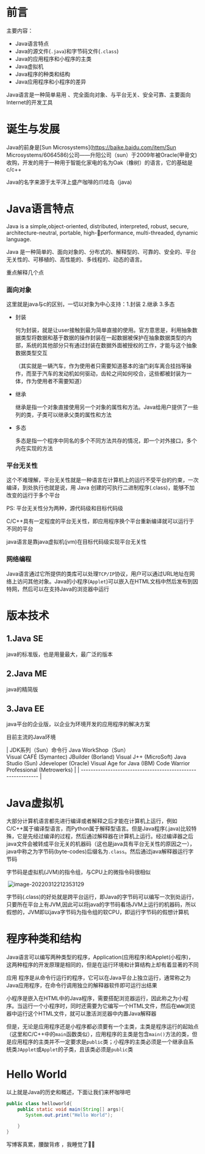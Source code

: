 # 前言

主要内容：

- Java语言特点
- Java的源文件(`.java`)和字节码文件(`.class`)
- Java的应用程序和小程序的主类
- Java虚拟机
- Java程序的种类和结构
- Java应用程序和小程序的差异

Java语言是一种简单易用 、完全面向对象、与平台无关、安全可靠、主要面向Internet的开发工具

# 诞生与发展

Java的前身是[Sun Microsystems](https://baike.baidu.com/item/Sun Microsystems/6064586)公司——升阳公司（sun）于2009年被Oracle(甲骨文)收购，开发的用于一种用于智能化家电的名为Oak（橡树）的语言，它的基础是c/c++

Java的名字来源于太平洋上盛产咖啡的爪哇岛（java)

# Java语言特点

Java is a simple,object-oriented, distributed, interpreted, robust, secure, architecture-neutral, portable, high-performance, multi-threaded, dynamic language.

Java 是一种简单的、面向对象的、分布式的、解释型的、可靠的、安全的、平台无关性的、可移植的、高性能的、多线程的、动态的语言。

重点解释几个点

### 面向对象

这里就是java与c的区别，一切以对象为中心支持：1.封装 2.继承 3.多态

- 封装

  何为封装，就是让user接触到最为简单直接的使用。官方意思是，利用抽象数据类型将数据和基于数据的操作封装在一起数据被保护在抽象数据类型的内部，系统的其他部分只有通过封装在数据外面被授权的工作，才能与这个抽象数据类型交互

  （其实就是一辆汽车，作为使用者只需要知道基本的油门刹车离合挂挡等操作，而至于汽车的发动机如何驱动，齿轮之间如何咬合，这些都被封装为一体，作为使用者不需要知道）

- 继承

  继承是指一个对象直接使用另一个对象的属性和方法。Java给用户提供了一些列的类，子类可以继承父类的属性和方法

- 多态

  多态是指一个程序中同名的多个不同方法共存的情况，即一个对外接口，多个内在实现的方法

### 平台无关性

这个不难理解，平台无关性就是一种语言在计算机上的运行不受平台的约束，一次编译，到处执行也就是说，用 Java 创建的可执行二进制程序(.class)，能够不加改变的运行于多个平台

PS: 平台无关性分为两种，源代码级和目标代码级

C/C++具有一定程度的平台无关性，即应用程序换个平台重新编译就可以运行于不同的平台

java语言是靠java虚拟机(jvm)在目标代码级实现平台无关性

### 网络编程

Java语言通过它所提供的类库可以处理`TCP/IP`协议，用户可以通过URL地址在网络上访问其他对象。Java的小程序(`Applet`)可以嵌入在HTML文档中然后发布到因特网，然后可以在支持Java的浏览器中运行

# 版本技术

##  1.Java SE

java的标准版，也是用量最大，最广泛的版本

## 2.Java ME

java的精简版

## 3.Java EE

java平台的企业版，以企业为环境开发的应用程序的解决方案

目前主流的Java环境

| JDK系列（Sun）命令行
Java WorkShop（Sun）	
Visual CAFÉ (Symantec)
JBuilder (Borland)
Visual  J++ (MicroSoft)
Java  Studio (Sun)
Jdeveloper (Oracle)
Visual  Age  for  Java (IBM)
Code Warrior Professional (Metrowerks) |
| ------------------------------------------------------------ |

# Java虚拟机

大部分计算机语言都先进行编译或者解释之后才能在计算机上运行，例如C/C++属于编译型语言，而Python属于解释型语言。但是Java程序(.java)比较特殊，它是先经过编译的过程，然后通过解释器在计算机上运行。经过编译器之后java文件会被转成平台无关的机器码（这也是java具有平台无关性的原因之一），java中称之为字节码(byte-codes)后缀名为`.class`。然后通过java解释器运行字节码

字节码是虚拟机(JVM)的指令组，与CPU上的微指令码很相似

​         ![image-20220312212353129](https://s2.loli.net/2022/03/12/fYFSnXeWE4K7JmA.png)



字节码(.class)的好处就是跨平台运行，即Java的字节码可以编写一次到处运行，只要所在平台上有JVM,因此可以将java的字节码看场JVM上运行的机器码，所以假想的，JVM即以java字节码为指令组的软CPU，即运行字节码的假想计算机

# 程序种类和结构

Java语言可以编写两种类型的程序，Application(应用程序)和Applet(小程序)，这两种程序的开发原理是相同的，但是在运行环境和计算结构上却有着显著的不同

应用 程序是从命令行运行的程序，它可以在Java平台上独立运行，通常称之为Java应用程序，在命令行调用独立的解释器软件即可运行出结果

小程序是嵌入在HTML中的Java程序，需要搭配浏览器运行，因此称之为小程序。当运行一个小程序时，同时还需要为它编写一个HTML文件，然后在`WWW`浏览器中运行这个HTML文件，就可以激活浏览器中内置Java解释器

但是，无论是应用程序还是小程序都必须要有一个主类，主类是程序运行的起始点（这里和C/C++中的`main`函数类似），应用程序的主类是包含`main()`方法的类，但是应用程序的主类并不一定要求是`public`类；小程序的主类必须是一个继承自系统类`JApplet`或`Applet`的子类，且该类必须是`public`类

# Hello World

以上就是Java的历史和概述，下面让我们来杯咖啡吧

```java
public class helloworld{
    public static void main(String[] args){
       System.out.print("Hello World");

    }
}
```

写博客真累，腰酸背疼 ，我睡觉了😮‍💨

